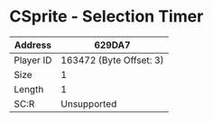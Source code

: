 #  CSprite - Selection Timer
Address   | 629DA7
----------|-------------
Player ID | 163472 (Byte Offset: 3)
Size 	  | 1
Length 	  | 1
SC:R      | Unsupported


